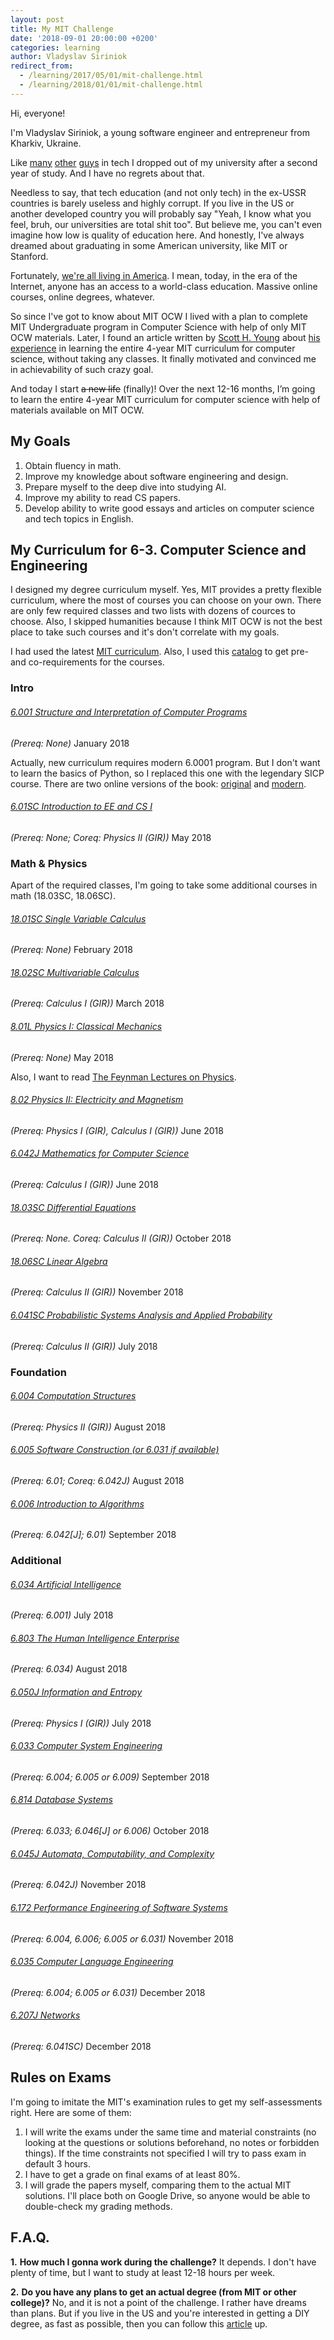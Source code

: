 ```yaml
---
layout: post
title: My MIT Challenge
date: '2018-09-01 20:00:00 +0200'
categories: learning
author: Vladyslav Siriniok
redirect_from:
  - /learning/2017/05/01/mit-challenge.html
  - /learning/2018/01/01/mit-challenge.html
---
```


Hi, everyone!

I'm Vladyslav Siriniok, a young software engineer and entrepreneur from Kharkiv, Ukraine.

Like [many](https://en.wikipedia.org/wiki/Bill_Gates) [other](https://en.wikipedia.org/wiki/Mark_Zuckerberg) [guys](https://en.wikipedia.org/wiki/Sam_Altman) in tech I dropped out of my university after a second year of study. And I have no regrets about that.

Needless to say, that tech education (and not only tech) in the ex-USSR countries is barely useless and highly corrupt. If you live in the US or another developed country you will probably say "Yeah, I know what you feel, bruh, our universities are total shit too". But believe me, you can't even imagine how low is quality of education here. And honestly, I've always dreamed about graduating in some American university, like MIT or Stanford.

Fortunately, [we're all living in America](https://www.youtube.com/watch?v=Rr8ljRgcJNM). I mean, today, in the era of the Internet, anyone has an access to a world-class education. Massive online courses, online degrees, whatever.

So since I've got to know about MIT OCW I lived with a plan to complete MIT Undergraduate program in Computer Science with help of only MIT OCW materials. Later, I found an article written by [Scott H. Young](https://twitter.com/ScottHYoung) about [his experience](https://www.scotthyoung.com/blog/myprojects/mit-challenge-2/) in learning the entire 4-year MIT curriculum for computer science, without taking any classes. It finally motivated and convinced me in achievability of such crazy goal.

And today I start ~~a new life~~ (finally)! Over the next 12-16 months, I’m going to learn the entire 4-year MIT curriculum for computer science with help of materials available on MIT OCW.


## My Goals

1. Obtain fluency in math.
2. Improve my knowledge about software engineering and design.
3. Prepare myself to the deep dive into studying AI.
4. Improve my ability to read CS papers.
4. Develop ability to write good essays and articles on computer science and tech topics in English.


## My Curriculum for 6-3. Computer Science and Engineering

I designed my degree curriculum myself. Yes, MIT provides a pretty flexible curriculum, where the most of courses you can choose on your own. There are only few required classes and two lists with dozens of cources to choose. Also, I skipped humanities because I think MIT OCW is not the best place to take such courses and it's don't correlate with my goals.


I had used the latest [MIT curriculum](http://www.eecs.mit.edu/curriculum2016). Also, I used this [catalog](http://catalog.mit.edu/subjects/6/) to get pre- and co-requirements for the courses.


### Intro

###### [6.001 Structure and Interpretation of Computer Programs](https://ocw.mit.edu/courses/electrical-engineering-and-computer-science/6-001-structure-and-interpretation-of-computer-programs-spring-2005/)
_\(Prereq: None\)_
January 2018

Actually, new curriculum requires modern 6.0001 program. But I don't want to learn the basics of Python, so I replaced this one with the legendary SICP course. There are two online versions of the book: [original](https://mitpress.mit.edu/sicp/) and [modern](http://sarabander.github.io/sicp/).

###### [6.01SC Introduction to EE and CS I](https://ocw.mit.edu/courses/electrical-engineering-and-computer-science/6-01sc-introduction-to-electrical-engineering-and-computer-science-i-spring-2011/)
_\(Prereq: None; Coreq: Physics II \(GIR\)\)_
May 2018

### Math & Physics

Apart of the required classes, I'm going to take some additional courses in math (18.03SC, 18.06SC).

###### [18.01SC Single Variable Calculus](https://ocw.mit.edu/courses/mathematics/18-01sc-single-variable-calculus-fall-2010/)
_\(Prereq: None\)_
February 2018

###### [18.02SC Multivariable Calculus](https://ocw.mit.edu/courses/mathematics/18-02sc-multivariable-calculus-fall-2010/)
_\(Prereq: Calculus I \(GIR\)\)_
March 2018

###### [8.01L Physics I: Classical Mechanics](https://ocw.mit.edu/courses/physics/8-01l-physics-i-classical-mechanics-fall-2005/)
_\(Prereq: None\)_
May 2018

Also, I want to read [The Feynman Lectures on Physics](http://feynmanlectures.caltech.edu/).

###### [8.02 Physics II: Electricity and Magnetism](https://ocw.mit.edu/courses/physics/8-02-physics-ii-electricity-and-magnetism-spring-2007)
_\(Prereq: Physics I \(GIR\), Calculus I \(GIR\)\)_
June 2018

###### [6.042J Mathematics for Computer Science](https://ocw.mit.edu/courses/electrical-engineering-and-computer-science/6-042j-mathematics-for-computer-science-spring-2015/)
_\(Prereq: Calculus I \(GIR\)\)_
June 2018

###### [18.03SC Differential Equations](https://ocw.mit.edu/courses/mathematics/18-03sc-differential-equations-fall-2011/)
_\(Prereq: None. Coreq: Calculus II \(GIR\)\)_
October 2018

###### [18.06SC Linear Algebra](https://ocw.mit.edu/courses/mathematics/18-06sc-linear-algebra-fall-2011/)
_\(Prereq: Calculus II \(GIR\)\)_
November 2018

###### [6.041SC	Probabilistic Systems Analysis and Applied Probability](https://ocw.mit.edu/courses/electrical-engineering-and-computer-science/6-041sc-probabilistic-systems-analysis-and-applied-probability-fall-2013/)
_\(Prereq: Calculus II \(GIR\)\)_
July 2018


### Foundation

###### [6.004 Computation Structures](https://ocw.mit.edu/courses/electrical-engineering-and-computer-science/6-004-computation-structures-spring-2009/)
_\(Prereq: Physics II \(GIR\)\)_
August 2018

###### [6.005 Software Construction (or 6.031 if available)](https://ocw.mit.edu/courses/electrical-engineering-and-computer-science/6-005-software-construction-spring-2016/)
_\(Prereq: 6.01; Coreq: 6.042J\)_
August 2018

###### [6.006 Introduction to Algorithms](https://ocw.mit.edu/courses/electrical-engineering-and-computer-science/6-006-introduction-to-algorithms-fall-2011/)
_\(Prereq: 6.042[J]; 6.01\)_
September 2018


### Additional

###### [6.034 Artificial Intelligence](https://ocw.mit.edu/courses/electrical-engineering-and-computer-science/6-034-artificial-intelligence-fall-2010/)
_\(Prereq: 6.001\)_
July 2018

###### [6.803 The Human Intelligence Enterprise](https://ocw.mit.edu/courses/electrical-engineering-and-computer-science/6-803-the-human-intelligence-enterprise-spring-2006/)
_\(Prereq: 6.034\)_
August 2018

###### [6.050J Information and Entropy](https://ocw.mit.edu/courses/electrical-engineering-and-computer-science/6-050j-information-and-entropy-spring-2008/)
_\(Prereq: Physics I (GIR)\)_
July 2018

###### [6.033 Computer System Engineering](https://ocw.mit.edu/courses/electrical-engineering-and-computer-science/6-033-computer-system-engineering-spring-2009/)
_\(Prereq: 6.004; 6.005 or 6.009\)_
September 2018

###### [6.814 Database Systems](https://ocw.mit.edu/courses/electrical-engineering-and-computer-science/6-830-database-systems-fall-2010/)
_\(Prereq: 6.033; 6.046[J] or 6.006\)_
October 2018

###### [6.045J Automata, Computability, and Complexity](https://ocw.mit.edu/courses/electrical-engineering-and-computer-science/6-045j-automata-computability-and-complexity-spring-2011/)
_\(Prereq: 6.042J\)_
November 2018

###### [6.172 Performance Engineering of Software Systems](https://ocw.mit.edu/courses/electrical-engineering-and-computer-science/6-172-performance-engineering-of-software-systems-fall-2010/)
_\(Prereq: 6.004, 6.006; 6.005 or 6.031\)_
November 2018

###### [6.035 Computer Language Engineering](https://ocw.mit.edu/courses/electrical-engineering-and-computer-science/6-035-computer-language-engineering-spring-2010/)
_\(Prereq: 6.004; 6.005 or 6.031\)_
December 2018

###### [6.207J Networks](https://ocw.mit.edu/courses/economics/14-15j-networks-fall-2009/)
_\(Prereq: 6.041SC\)_
December 2018

## Rules on Exams

I'm going to imitate the MIT's examination rules to get my self-assessments right. Here are some of them:

1. I will write the exams under the same time and material constraints (no looking at the questions or solutions beforehand, no notes or forbidden things). If the time constraints not specified I will try to pass exam in default 3 hours.
2. I have to get a grade on final exams of at least 80%.
3. I will grade the papers myself, comparing them to the actual MIT solutions. I'll place both on Google Drive, so anyone would be able to double-check my grading methods.

## F.A.Q.

**1.** **How much I gonna work during the challenge?**
It depends. I don't have plenty of time, but I want to study at least 12-18 hours per week.

**2.** **Do you have any plans to get an actual degree (from MIT or other college)?**
No, and it is not a point of the challenge. I rather have dreams than plans. But if you live in the US and you're interested in getting a DIY degree, as fast as possible, then you can follow this [article](https://www.scotthyoung.com/blog/2012/07/04/the-diy-degree/) up.

